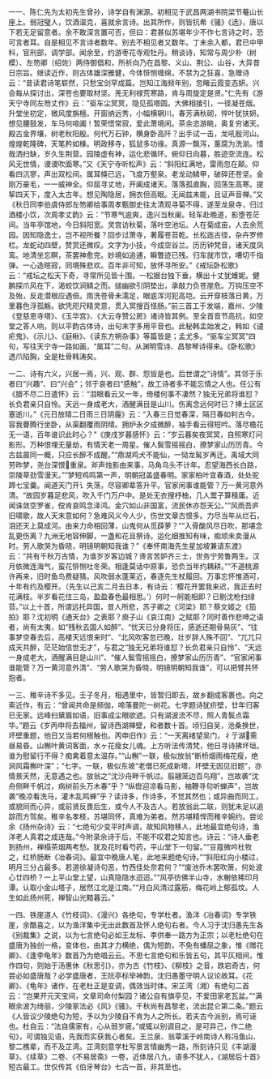 <!-- { "loadSidebar": true } -->
一一、陈仁先为太初先生曾孙，诗学自有渊源。初相见于武昌两湖书院梁节菴山长座上。弱冠璧人，饮酒温克，喜就余言诗。出其所作，则皆抗希《骚》《选》，唐以下若无足留意者。余不敢深言置可否，但曰：君甚似苏堪年少不作七言诗之时，恐可言者耳。自是相见不言诗者数年。别去不相见者又数年。丁未余入都，君已中甲科，官刑部，调学部。闻余至，约游枣花寺观牡丹。稍谈诗，知常与周少朴（树模）、左笏卿（绍佐）两侍御倡和，所祈向乃在昌黎、义山、荆公、山谷，大异昔日宗旨。继读近作，则古体雄深雅健，今体悱恻缠绵，不禁为之狂喜，急赠诗云：“昔读君诗笔崭然，只愁宝剑罕成篇。岂知江海频年别，忽睹云霞变态妍。兴会每从探讨出，深苍也要取材坚。羌无利禄荒寒路，肯与周旋定是贤。”仁先有《游天宁寺同左笏丈作》云：“驱车尘冥冥，隐见孤塔圆。大佛相接引，一径凝苍烟。升堂坐初定，微风度旃檀。开窗纳远秀，小幅横辋川。春芳满秋砌，悴叶犹扶妍。想见腰鼓发，车马何喧阗！暂荣悟常寂，爱此萧境闲。茶余恣游眺，奥复穷诸天。殿古金界壤，树老秋阳殷。何代万石钟，横身卧高阡？出手试一击，龙吼殷河山。煌煌乾隆碑，天笔矜如椽。明政移寺，狐鼠多功缘。真源一飘泻，薰腐为洗湔。惜哉洒扫缺，岁久生荆营。园陵虚有神，运化悲循环。俯仰日向暮，胜迹空流连。松风无世情，谡谡吹面寒。”又《天宁寺听松声》云：“斜阳红满地，雷雨忽在颠。仰看四沆寥，声出双松间。属耳倏已远，飞度万壑泉。老龙动鳞甲，破碎还苍坚。金刚万豪毛，一一威神全。仰屈寻丈地，开阖成诸天。落落孤直胸，回荡生高寒。提挈四天下，度入太古年。想见陶隐居，拥衣但高眠。无闻兹未能，且证声音禅。”又《秋日同李伯虞侍郎左笏卿给事周孝甄御史往太清观寻菊不得，遂至龙泉寺，归过酒楼小饮，次周孝丈韵》云：“节寒气逾爽，逸兴当秋阑。轻车赴晚道，影堕苍茫间。当年亭馆地，今日斜阳宽。灵宫访秋菊，落叶空池坛。人在菊成亩，人去余荒园。因知隐逸士，岂不视所餐？回步过萧寺，著履苍苔乾。长松迤古径，杂卉罗修栏。龙蛇动四壁，赞赏还微叹。文字为小技，今成空谷兰。历历钟梵音，诸天度凤鸾。地清坐忘瞑，茶罢神愈完。妙境如追逋，瞬瞥迹已残。归车就市饮，嘈切千指弹。一心造暄寂，同境殊悲欢。百年非可知，放怀寻所安。”《戒坛卧松歌》云：“戒坛之松天下奇，寻常所见皆十围。一松据台独下垂，横出十丈犹蠖妮。健鹏探爪风在下，渴蛟饮涧鳞之而。缒幽欲引阴垫出，承敲力负苍崖危。万钩压空不及殆，反走潜根应遇倍。雨洗苍骨未濡足，眼底浑河犯高垲。云开穿枝落日黄，万里暮色浮孤觞。欲凭咫尺精灵意，贯入冥搜百怪肠。”前三首工于发端，嘉州、少陵《登慈恩寺塔》、《玉华宫》、《大云寺赞公房》诸诗皆其例。至全首音节高抗，如空堂之答人响，则以平韵古体诗，出句末字多用平音也。此秘韩孟始发之，韩如《谴疟鬼》、《示儿》、《庭楸》、《读东方朔杂事》等篇皆是；孟尤多。“驱车尘冥冥”四句，写往天宁寺一路如画，“属耳”二句，从渊明雪诗、昌黎琴诗得来。《卧松歌》透爪陷胸，全是杜骨韩涛矣。

一二、诗有六义，兴居一焉，兴、观、群、怨皆是也。后世谓之“诗情”。其邻于乐者曰“兴趣”、曰“兴会”；邻于哀者曰“感触”，故工诗者多不能忘情之人也。任公有《腊不尽二日遣怀》云：“泪眼看云又一年，倚楼何事不凄然？独无兄弟将谁怼？长负君亲只自怜。天远一身成老大，酒醒满目是山川。伤离念远何时已？捧土区区塞逝川。”《元日放晴二日雨三日阴霾》云：“入春三日觉春深，隔日春如判古今。容我瞢腾行坐卧，从渠翻覆雨阴晴。拥炉永夕成微醉，袖手看云得短吟。落尽檐花无一语，百年谁识此时心？”《庚戌岁暮感怀》云：“岁云暮矣夜冥冥，自照寒灯问影形。万种恨埋无量劫，有情天老一周星。催人鬓雪摇摇白，撩梦家山历历青。今古兹晨同一概，只应长醉不成醒。”“鼎湖鸡犬不能仙，一恸龙髯岁再迁。禹域大同劳昨梦，尧台深恨重泉。斧声烛影由来事，马角乌头不计年。忍望海西长白路，崇陵草劲雪漫天。”“梦短鸡鸣第一声，明朝冠盖盛春明。家家柏叶宜春酒，处处驼蹄七宝羹。闻道天门开讠失荡，尽容卿辈答升平。官家闲事谁能管？万一黄河意外清。“故园岁暮足悲风，吹入千门万户中。是处无衣搜杼柚，几人鬻子算租庸。近闻诛敛空罗雀，傥肯哀鸣念泽鸿。金穴如山非国富，流民休亦怨天公。”“风雨吾庐旧啸歌，故人天末意如何？急难风义今人少，伤世文章古恨多。力尽当年从烂石，泪还天上莫成河。由来力命相回薄，山鬼何从觅薜萝？”“入骨酸风尽日吹，那堪念乱更伤离？九洲无地容伸脚，一盏和花且祭诗。运化细推知有味，痴顽未卖漫从时。劳人歌哭为昏晓，明镜明朝知我谁？”《奉怀南海先生星加坡兼请东渡》云：“共有千秋万古情，为谁岁岁客边城？谗言苦妒齐三士，世务宁劳鲁两生。汉月依微连海气，蛮花悱恻吐冬荣。相逢莫话中原事，恐负当年约耦耕。”“不道桃源许再来，旧时鱼鸟费疑猜。风吹弱水蓬莱近，春逐先生杖履回。万事忘怀惟酒可，十年有约及樱开。（先生以己亥二月去日本，有诗云：‘樱花开罢我来迟，我正去时花满枝。半岁看花住三岛，盈盈春色最相思。’）何时一舸能相即？已剔沈枪扫绿苔。”以上十首，所谓远托异国，昔人所悲，苏子卿之《河梁》耶？蔡文姬之《笳拍》耶？沈初明《通天台》之表耶？庾子山《哀江南》之赋耶？同时善作悲呻之语者，尚有太夷，如“残秋去国人如醉”、“忧天已分身将压，感逝还期骨易灰”、“往事梦空春去后，高楼天远恨来时”、“北风吹客忽已晚，壮岁辞人殊不回”、“兀兀只成天共醉，茫茫始信世无才”，与君之“独无兄弟将谁怼？长负君亲只自怜”、“天远一身成老大，酒醒满目是山川”、“催人鬓雪摇摇白，撩梦家山历历青”、“官家闲事谁能管？万一黄河意外清”、“劳人歌哭为昏晓，明镜明朝知我谁”，可以把臂共怀抱者。

一三、稚辛诗不多见。壬子冬月，相遇里中，皆暂归即去，故乡翻成客裹也。向之索近作，有云：“曾闻共命是频伽，啼落曼陀一树花。七字题诗犹疥壁，廿年归客已无家。远峰扫黛眉如语，旧事成尘眼欲遮。只有湖波流不尽，照人青鬓点霜华。”题云《岁丙申将去福州，留诗西湖禅壁，和者数十首。顷归自吴，沧桑换世，坏壁重题，他日又当若何根触也。丙申旧作》云：“一天离绪望吴门，彳亍湖需昼易昏。山槲叶黄词客面，水ヶ花瘦女儿魂。上方听法传清梵，他日寻诗拂坏垣。谁为慰留行不得？痴禽着意太温存。”“山槲”一联，极似放翁“断桥烟雨梅花瘦，绝涧风霜槲叶深”；“七字。一联，极似东坡“老僧已死成新塔，坏壁无因见旧题”，亦情景天然，无意遇之也。放翁之“沈沙舟畔千帆过。翦翮笼边百鸟翔”，岂故袭“沈舟侧畔千帆过，病树前头万木春”乎？“纵辔迎凉看马影，袖鞭寻句听蝉声”，岂故袭“晚凉看洗马，灌木乱鸣蝉”乎？读诗多，作诗多，不觉其然也；或异曲而同工，或貌同而心异，或前贤反畏后生，或今人不及古人。若放翁此二联，则犹未足以追踪而方驾矣。稚辛名孝柽，苏堪同怀，真难为弟者。然苏堪精悍而稚辛婉约。尝论余《扬州杂诗》云：“七绝句少变平时声调，故知风物移人，此地最宜绝句诗，渔洋老人真君之成连哉。”今附录余诗于后，不能不叹君之知言也。诗云：“诗人垂老到扬州，禅榻茶烟两考愁。犹及花时看芍药，平山堂下一句留。”“豆蔻微吟杜牧之，红桥肠断《冶春词》。最宜中晚唐人笔，此地来题绝句诗。”“斜阳红向小楼过，明月三分占最多。若道徐凝诗句恶，竹西佳处奈君何？”“废池乔木罢吹箫，何处波心廿四桥？一上平山堂上望，山真隐隐水迢迢。”“风亭彷佛半山寺，水榭依稀印月潭。认取小金山塔子，居然江北是江南。”“月白风清过露筋，梅花岭上郁孤坟。人生如此扬州死，禅智山光黯暮云。”

一四、铁崖道人《竹枝词》、《漫兴》各绝句，专学杜者。渔洋《冶春词》专学铁崖，余酷喜之，以为渔洋集中无出此数首及怀人绝句右者。今人习于沈归愚先生各《别裁集》之说，以为七言绝句必如王龙标、李供奉一路方为正宗；以老杜绝句在盛唐为独创一格，变体也，由其才力横绝，偶为短韵，不免有蟠屈之象，惟《赠花卿》、《逢李龟年》数首乃为绝唱云云。不思七言绝句和乐皆五句，其平仄相间，惟作四句，则始于汤惠休《秋思引》，亦为古《竹枝》、《柳枝》之音，跌宕奇古，何尝必如盛唐哉？必学盛唐者，王阮亭标举神韵，沈归愚墨守明人议论故耳。《花卿》、《龟年》诸作，在老杜正是变调，偶效当时体。宋芷湾（湘）有绝句二首云：“岂果开元天宝间，文章司命付梨园？诸公自有旗亭见，不爱田家老瓦盆。”“满眼余波为绮丽，少陵家法必《风》《骚》。千秋尚有昌黎老，流出昆仑第二条。”题云《人皆议少陵绝句为短，予以为少陵自不肯为人之所长。若夫古今派别，焉可诬也。杜自云：“法自儒家有，心从弱岁疲。”或辄以别调目之，是可异己，作二绝句》，可谓独见语，先我而实获我心者矣。王兰泉、翁覃溪于岭南诗人称冯鱼山、黎二樵辈，而不及芷湾。芷湾刻意学杜写景言情幽秀一路，所刻诗只见《丰湖漫草》、《续草》二卷、《不易居斋》一卷，近体居八九，语多不犹人，《湖居后十首》短古最工。世仅传其《伯牙琴台》七古一首，非其至也。

